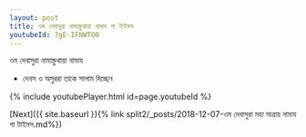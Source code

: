 ```yaml
---
layout: post
title: ওম দেবাসুরা নামাস্ক্রুথায়া নামায গা টাইমস
youtubeId: 7gE-IFNWTO0
---
```

 
 
 ওম দেবাসুরা নামাস্ক্রুথায়া নামায  
 
 -  দেবস ও অসুররা তাকে সালাম দিচ্ছেন 
 
  
 
  
 
 
 
 
 
 


{% include youtubePlayer.html id=page.youtubeId %}
 
[Next]({{ site.baseurl }}{% link  split2/_posts/2018-12-07-ওম দেবাসুরা মহা মাত্রায় নামায গা টাইমস.md%})
 
